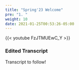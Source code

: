 ```yaml
---
title: "Spring'23 Welcome"
pre: "1. "
weight: 10
date: 2021-01-25T00:53:26-05:00
---
```



{{< youtube  FzJTMUEwC_Y >}}

### Edited Transcript

Transcript to follow! 